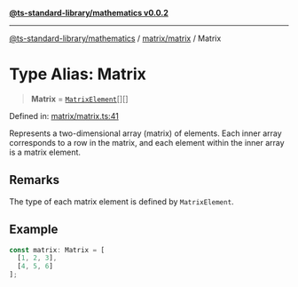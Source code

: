 [**@ts-standard-library/mathematics v0.0.2**](../../../README.md)

***

[@ts-standard-library/mathematics](../../../README.md) / [matrix/matrix](../README.md) / Matrix

# Type Alias: Matrix

> **Matrix** = [`MatrixElement`](MatrixElement.md)[][]

Defined in: [matrix/matrix.ts:41](https://github.com/gabaudette/ts-stdlib/blob/725aff52e6f28b9942b278b955914b3ace9f325c/packages/mathematics/src/matrix/matrix.ts#L41)

Represents a two-dimensional array (matrix) of elements.
Each inner array corresponds to a row in the matrix, and each element within the inner array is a matrix element.

## Remarks

The type of each matrix element is defined by `MatrixElement`.

## Example

```typescript
const matrix: Matrix = [
  [1, 2, 3],
  [4, 5, 6]
];
```
